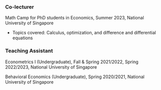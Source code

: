 ### Co-lecturer

Math Camp for PhD students in Economics, Summer 2023, National University of Singapore
- Topics covered: Calculus, optimization, and difference and differential equations

### Teaching Assistant

Econometrics I (Undergraduate), Fall & Spring 2021/2022, Spring 2022/2023, National University of Singapore

Behavioral Economics (Undergraduate), Spring 2020/2021, National University of Singapore
